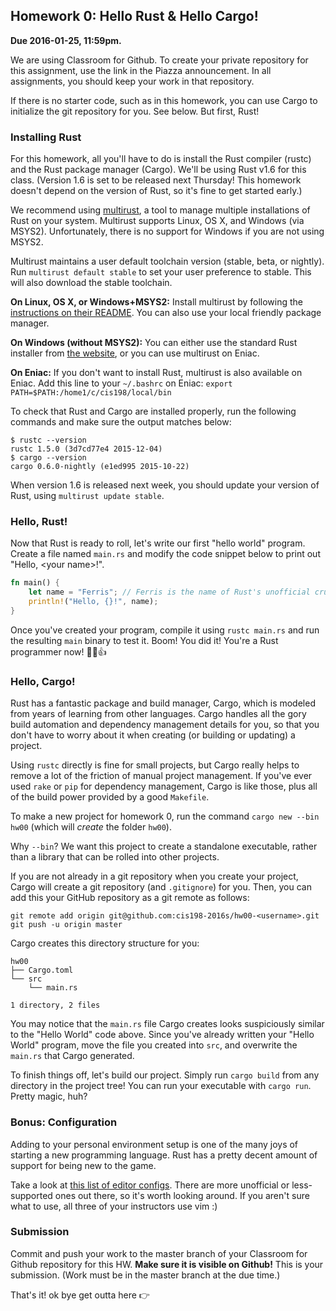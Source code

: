 ## Homework 0: Hello Rust & Hello Cargo! ##

**Due 2016-01-25, 11:59pm.**

We are using Classroom for Github. To create your private repository for
this assignment, use the link in the Piazza announcement. In all assignments,
you should keep your work in that repository.

If there is no starter code, such as in this homework, you can use Cargo to
initialize the git repository for you. See below. But first, Rust!

### Installing Rust ###

For this homework, all you'll have to do is install the Rust compiler (rustc)
and the Rust package manager (Cargo). We'll be using Rust v1.6 for this class.
(Version 1.6 is set to be released next Thursday! This homework doesn't depend
on the version of Rust, so it's fine to get started early.)

We recommend using [multirust][multirust], a tool to manage multiple
installations of Rust on your system. Multirust supports Linux, OS X, and
Windows (via MSYS2). Unfortunately, there is no support for Windows if you are
not using MSYS2.

Multirust maintains a user default toolchain version (stable, beta, or
nightly). Run `multirust default stable` to set your user preference to stable.
This will also download the stable toolchain.

**On Linux, OS X, or Windows+MSYS2:**
Install multirust by following the [instructions on their README][multirust].
You can also use your local friendly package manager.

[multirust]: https://github.com/brson/multirust

**On Windows (without MSYS2):** 
You can either use the standard Rust installer from
[the website](https://www.rust-lang.org/downloads.html), or you can use
multirust on Eniac.

**On Eniac:**
If you don't want to install Rust,
multirust is also available on Eniac. Add this line to your `~/.bashrc` on
Eniac: `export PATH=$PATH:/home1/c/cis198/local/bin`

To check that Rust and Cargo are installed properly, run the following commands
and make sure the output matches below:

```
$ rustc --version
rustc 1.5.0 (3d7cd77e4 2015-12-04)
$ cargo --version
cargo 0.6.0-nightly (e1ed995 2015-10-22)
```

When version 1.6 is released next week, you should update your version of Rust,
using `multirust update stable`.

### Hello, Rust! ###

Now that Rust is ready to roll, let's write our first "hello world" program.
Create a file named `main.rs` and modify the code snippet below to print out
"Hello, \<your name\>!".

```rust
fn main() {
    let name = "Ferris"; // Ferris is the name of Rust's unofficial crustacean mascot
    println!("Hello, {}!", name);
}
```

Once you've created your program, compile it using `rustc main.rs` and run the
resulting `main` binary to test it. Boom! You did it! You're a Rust programmer
now! 🎊🎉👍

### Hello, Cargo! ###

Rust has a fantastic package and build manager, Cargo, which is modeled from
years of learning from other languages. Cargo handles all the gory build
automation and dependency management details for you, so that you don't have to
worry about it when creating (or building or updating) a project.

Using `rustc` directly is fine for small projects, but Cargo really helps to
remove a lot of the friction of manual project management. If you've ever used
`rake` or `pip` for dependency management, Cargo is like those, plus all of the
build power provided by a good `Makefile`.

To make a new project for homework 0, run the command
`cargo new --bin hw00` (which will *create* the folder `hw00`).

Why `--bin`? We want this project to create a standalone executable, rather than
a library that can be rolled into other projects.

If you are not already in a git repository when you create your project, Cargo
will create a git repository (and `.gitignore`) for you. Then, you can add this
your GitHub repository as a git remote as follows:


```
git remote add origin git@github.com:cis198-2016s/hw00-<username>.git
git push -u origin master
```

Cargo creates this directory structure for you:

```
hw00
├── Cargo.toml
└── src
    └── main.rs

1 directory, 2 files
```

You may notice that the `main.rs` file Cargo creates looks suspiciously
similar to the "Hello World" code above. Since you've already written your
"Hello World" program, move the file you created into `src`, and overwrite
the `main.rs` that Cargo generated.

To finish things off, let's build our project. Simply run `cargo build` from any
directory in the project tree! You can run your executable with `cargo run`.
Pretty magic, huh?

### Bonus: Configuration

Adding to your personal environment setup is one of the many joys of starting
a new programming language. Rust has a pretty decent amount of support for being
new to the game.

Take a look at [this list of editor configs][configs.md]. There are more
unofficial or less-supported ones out there, so it's worth looking around. If
you aren't sure what to use, all three of your instructors use vim :)

  [configs.md]: https://github.com/rust-lang/rust/blob/master/src/etc/CONFIGS.md

### Submission

Commit and push your work to the master branch of your Classroom for Github
repository for this HW. **Make sure it is visible on Github!** This is your
submission. (Work must be in the master branch at the due time.)

That's it! ok bye get outta here :point_right:
